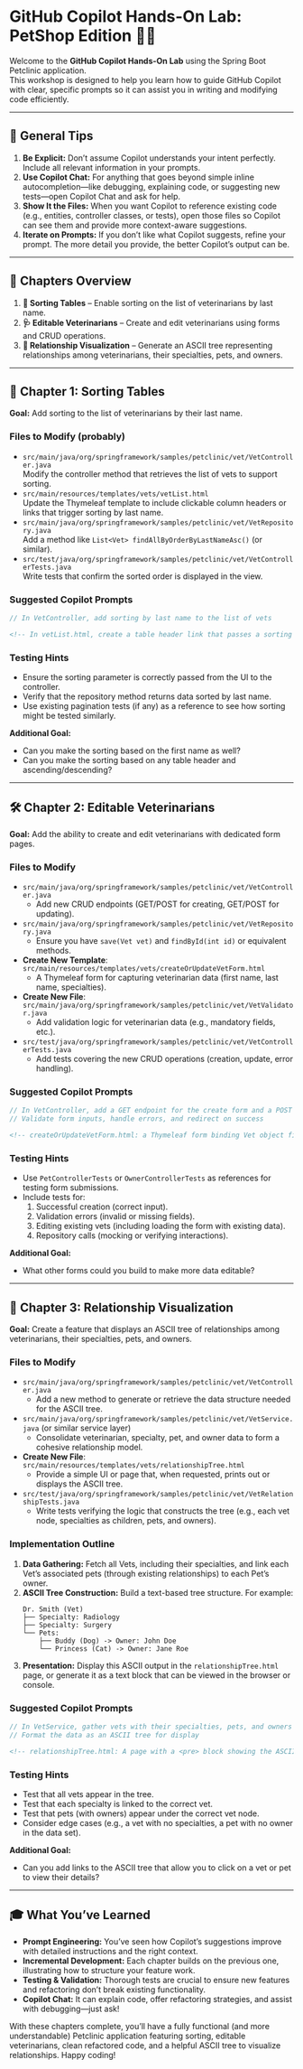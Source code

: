 # GitHub Copilot Hands-On Lab: PetShop Edition 🐾🤖

Welcome to the **GitHub Copilot Hands-On Lab** using the Spring Boot Petclinic application.  
This workshop is designed to help you learn how to guide GitHub Copilot with clear, specific prompts so it can assist you in writing and modifying code efficiently.

---

## 🚀 General Tips

1. **Be Explicit:** Don’t assume Copilot understands your intent perfectly. Include all relevant information in your prompts.
2. **Use Copilot Chat:** For anything that goes beyond simple inline autocompletion—like debugging, explaining code, or suggesting new tests—open Copilot Chat and ask for help.
3. **Show It the Files:** When you want Copilot to reference existing code (e.g., entities, controller classes, or tests), open those files so Copilot can see them and provide more context-aware suggestions.
4. **Iterate on Prompts:** If you don’t like what Copilot suggests, refine your prompt. The more detail you provide, the better Copilot’s output can be.

---

## 🧭 Chapters Overview

1. **🧮 Sorting Tables** – Enable sorting on the list of veterinarians by last name.  
2. **🩺 Editable Veterinarians** – Create and edit veterinarians using forms and CRUD operations.  
3. **🌳 Relationship Visualization** – Generate an ASCII tree representing relationships among veterinarians, their specialties, pets, and owners.

---

## 🐣 Chapter 1: Sorting Tables

**Goal:** Add sorting to the list of veterinarians by their last name.

### Files to Modify (probably)
- `src/main/java/org/springframework/samples/petclinic/vet/VetController.java`  
  Modify the controller method that retrieves the list of vets to support sorting.
- `src/main/resources/templates/vets/vetList.html`  
  Update the Thymeleaf template to include clickable column headers or links that trigger sorting by last name.
- `src/main/java/org/springframework/samples/petclinic/vet/VetRepository.java`  
  Add a method like `List<Vet> findAllByOrderByLastNameAsc()` (or similar).
- `src/test/java/org/springframework/samples/petclinic/vet/VetControllerTests.java`  
  Write tests that confirm the sorted order is displayed in the view.

### Suggested Copilot Prompts

```java
// In VetController, add sorting by last name to the list of vets
```

```html
<!-- In vetList.html, create a table header link that passes a sorting parameter -->
```

### Testing Hints
- Ensure the sorting parameter is correctly passed from the UI to the controller.
- Verify that the repository method returns data sorted by last name.
- Use existing pagination tests (if any) as a reference to see how sorting might be tested similarly.

__Additional Goal:__
- Can you make the sorting based on the first name as well?
- Can you make the sorting based on any table header and ascending/descending?

---

## 🛠️ Chapter 2: Editable Veterinarians

**Goal:** Add the ability to create and edit veterinarians with dedicated form pages.

### Files to Modify
- `src/main/java/org/springframework/samples/petclinic/vet/VetController.java`
  - Add new CRUD endpoints (GET/POST for creating, GET/POST for updating).
- `src/main/java/org/springframework/samples/petclinic/vet/VetRepository.java`
  - Ensure you have `save(Vet vet)` and `findById(int id)` or equivalent methods.
- **Create New Template**: `src/main/resources/templates/vets/createOrUpdateVetForm.html`
  - A Thymeleaf form for capturing veterinarian data (first name, last name, specialties).
- **Create New File**: `src/main/java/org/springframework/samples/petclinic/vet/VetValidator.java`
  - Add validation logic for veterinarian data (e.g., mandatory fields, etc.).
- `src/test/java/org/springframework/samples/petclinic/vet/VetControllerTests.java`
  - Add tests covering the new CRUD operations (creation, update, error handling).

### Suggested Copilot Prompts

```java
// In VetController, add a GET endpoint for the create form and a POST endpoint to save a new Vet
// Validate form inputs, handle errors, and redirect on success
```

```html
<!-- createOrUpdateVetForm.html: a Thymeleaf form binding Vet object fields (firstName, lastName, specialties) -->
```

### Testing Hints
- Use `PetControllerTests` or `OwnerControllerTests` as references for testing form submissions.
- Include tests for:
  1. Successful creation (correct input).
  2. Validation errors (invalid or missing fields).
  3. Editing existing vets (including loading the form with existing data).
  4. Repository calls (mocking or verifying interactions).

__Additional Goal:__
- What other forms could you build to make more data editable?

---

## 🌳 Chapter 3: Relationship Visualization

**Goal:** Create a feature that displays an ASCII tree of relationships among veterinarians, their specialties, pets, and owners.

### Files to Modify
- `src/main/java/org/springframework/samples/petclinic/vet/VetController.java`  
  - Add a new method to generate or retrieve the data structure needed for the ASCII tree.
- `src/main/java/org/springframework/samples/petclinic/vet/VetService.java` (or similar service layer)  
  - Consolidate veterinarian, specialty, pet, and owner data to form a cohesive relationship model.
- **Create New File**: `src/main/resources/templates/vets/relationshipTree.html`  
  - Provide a simple UI or page that, when requested, prints out or displays the ASCII tree.
- `src/test/java/org/springframework/samples/petclinic/vet/VetRelationshipTests.java`  
  - Write tests verifying the logic that constructs the tree (e.g., each vet node, specialties as children, pets, and owners).

### Implementation Outline
1. **Data Gathering:** Fetch all Vets, including their specialties, and link each Vet’s associated pets (through existing relationships) to each Pet’s owner.  
2. **ASCII Tree Construction:** Build a text-based tree structure. For example:
   ```
   Dr. Smith (Vet)
   ├── Specialty: Radiology
   ├── Specialty: Surgery
   └── Pets:
       ├── Buddy (Dog) -> Owner: John Doe
       └── Princess (Cat) -> Owner: Jane Roe
   ```
3. **Presentation:** Display this ASCII output in the `relationshipTree.html` page, or generate it as a text block that can be viewed in the browser or console.

### Suggested Copilot Prompts

```java
// In VetService, gather vets with their specialties, pets, and owners to build a hierarchical structure
// Format the data as an ASCII tree for display
```

```html
<!-- relationshipTree.html: A page with a <pre> block showing the ASCII relationship tree -->
```

### Testing Hints
- Test that all vets appear in the tree.
- Test that each specialty is linked to the correct vet.
- Test that pets (with owners) appear under the correct vet node.
- Consider edge cases (e.g., a vet with no specialties, a pet with no owner in the data set).


__Additional Goal:__
- Can you add links to the ASCII tree that allow you to click on a vet or pet to view their details?

---

## 🎓 What You’ve Learned

- **Prompt Engineering:** You’ve seen how Copilot’s suggestions improve with detailed instructions and the right context.
- **Incremental Development:** Each chapter builds on the previous one, illustrating how to structure your feature work.
- **Testing & Validation:** Thorough tests are crucial to ensure new features and refactoring don’t break existing functionality.
- **Copilot Chat:** It can explain code, offer refactoring strategies, and assist with debugging—just ask!

With these chapters complete, you’ll have a fully functional (and more understandable) Petclinic application featuring sorting, editable veterinarians, clean refactored code, and a helpful ASCII tree to visualize relationships. Happy coding!

